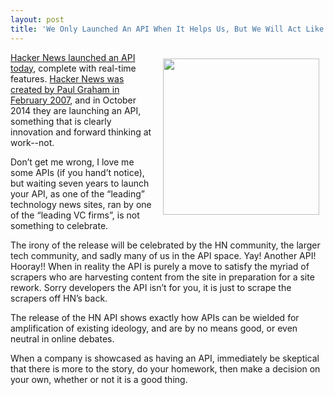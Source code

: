 ```yaml
---
layout: post
title: 'We Only Launched An API When It Helps Us, But We Will Act Like It Is Was For You'
---
```

<p><a href="https://news.ycombinator.com/"><img style="padding: 10px;" src="https://s3.amazonaws.com/kinlane-productions/api-evangelist/hacker-news/hacker-news-logo.png" alt="" width="250" align="right" /></a></p>
<p><a href="http://blog.ycombinator.com/hacker-news-api">Hacker News launched an API today</a>, complete with real-time features. <a href="http://en.wikipedia.org/wiki/Hacker_News">Hacker News was created by Paul Graham in February 2007</a>, and in October 2014 they are launching an API, something that is clearly innovation and forward thinking at work--not.</p>
<p>Don&rsquo;t get me wrong, I love me some APIs (if you hand&rsquo;t notice), but waiting seven years to launch your API, as one of the &ldquo;leading&rdquo; technology news sites, ran by one of the &ldquo;leading VC firms&rdquo;, is not something to celebrate.</p>
<p>The irony of the release will be celebrated by the HN community, the larger tech community, and sadly many of us in the API space. Yay! Another API! Hooray!! When in reality the API is purely a move to satisfy the myriad of scrapers who are harvesting content from the site in preparation for a site rework. Sorry developers the API isn&rsquo;t for you, it is just to scrape the scrapers off HN&rsquo;s back.</p>
<p>The release of the HN API shows exactly how APIs can be wielded for amplification of existing ideology, and are by no means good, or even neutral in online debates.</p>
<p>When a company is showcased as having an API, immediately be skeptical that there is more to the story, do your homework, then make a decision on your own, whether or not it is a good thing.</p>